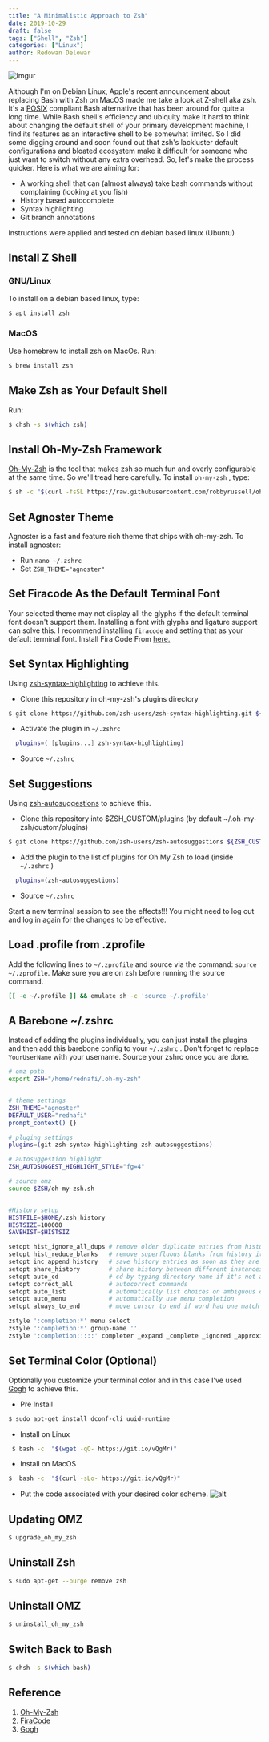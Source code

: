 ```yaml
---
title: "A Minimalistic Approach to Zsh"
date: 2019-10-29
draft: false
tags: ["Shell", "Zsh"]
categories: ["Linux"]
author: Redowan Delowar
---
```


![Imgur](https://imgur.com/OOe4F0e.png)

Although I'm on Debian Linux, Apple's recent announcement about replacing Bash with Zsh on MacOS made me take a look at Z-shell aka zsh. It's a [POSIX](https://en.wikipedia.org/wiki/POSIX) compliant Bash alternative that has been around for quite a long time. While Bash shell's efficiency and ubiquity make it hard to think about changing the default shell of your primary development machine, I find its features as an interactive shell to be somewhat limited. So I did some digging around and soon found out that zsh's lackluster default configurations and bloated ecosystem make it difficult for someone who just want to switch without any extra overhead. So, let's make the process quicker. Here is what we are aiming for:

* A working shell that can (almost always) take bash commands without complaining (looking at you fish)
* History based autocomplete
* Syntax highlighting
* Git branch annotations

Instructions were applied and tested on debian based linux (Ubuntu)

## **Install Z Shell**

### **GNU/Linux**
To install on a debian based linux, type:

``` bash
$ apt install zsh
```

### **MacOS**

Use homebrew to install zsh on MacOs. Run:

``` bash
$ brew install zsh
```

## **Make Zsh as Your Default Shell**

Run:

``` bash
$ chsh -s $(which zsh)
```

## **Install Oh-My-Zsh Framework**

[Oh-My-Zsh](https://github.com/robbyrussell/oh-my-zsh) is the tool that makes zsh so much fun and overly configurable at the same time. So we'll tread here carefully. To install `oh-my-zsh` , type:

``` bash
$ sh -c "$(curl -fsSL https://raw.githubusercontent.com/robbyrussell/oh-my-zsh/master/tools/install.sh)"
```

## **Set Agnoster Theme**

Agnoster is a fast and feature rich theme that ships with oh-my-zsh. To install agnoster:

* Run `nano ~/.zshrc`
* Set `ZSH_THEME="agnoster"`

## **Set Firacode As the Default Terminal Font**

Your selected theme may not display all the glyphs if the default terminal font doesn't support them. Installing a font with glyphs and ligature support can solve this. I recommend installing `firacode` and setting that as your default terminal font. Install Fira Code From [here.](https://github.com/tonsky/FiraCode)

## **Set Syntax Highlighting**

Using [zsh-syntax-highlighting](https://github.com/zsh-users/zsh-syntax-highlighting) to achieve this.

* Clone this repository in oh-my-zsh's plugins directory

``` bash
$ git clone https://github.com/zsh-users/zsh-syntax-highlighting.git ${ZSH_CUSTOM:-~/.oh-my-zsh/custom}/plugins/zsh-syntax-highlighting
  ```

* Activate the plugin in `~/.zshrc`

``` bash
  plugins=( [plugins...] zsh-syntax-highlighting)
  ```

* Source `~/.zshrc`

## **Set Suggestions**

Using [zsh-autosuggestions](https://github.com/zsh-users/zsh-autosuggestions) to achieve this.

* Clone this repository into $ZSH_CUSTOM/plugins (by default ~/.oh-my-zsh/custom/plugins)

``` bash
$ git clone https://github.com/zsh-users/zsh-autosuggestions ${ZSH_CUSTOM:-~/.oh-my-zsh/custom}/plugins/zsh-autosuggestions
  ```

* Add the plugin to the list of plugins for Oh My Zsh to load (inside `~/.zshrc` )

``` bash
  plugins=(zsh-autosuggestions)
  ```

* Source `~/.zshrc`

Start a new terminal session to see the effects!!! You might need to log out and log in again for the changes to be effective.

## **Load .profile from .zprofile**

Add the following lines to `~/.zprofile` and source via the command:
`source ~/.zprofile`. Make sure you are on zsh before running the source command.

``` bash
[[ -e ~/.profile ]] && emulate sh -c 'source ~/.profile'
```

## **A Barebone ~/.zshrc**

Instead of adding the plugins individually, you can just install the plugins and then add this barebone config to your `~/.zshrc` . Don't forget to replace `YourUserName` with your username. Source your zshrc once you are done.

``` bash
# omz path
export ZSH="/home/rednafi/.oh-my-zsh"


# theme settings
ZSH_THEME="agnoster"
DEFAULT_USER="rednafi"
prompt_context() {}

# pluging settings
plugins=(git zsh-syntax-highlighting zsh-autosuggestions)

# autosuggestion highlight
ZSH_AUTOSUGGEST_HIGHLIGHT_STYLE="fg=4"

# source omz
source $ZSH/oh-my-zsh.sh


#History setup
HISTFILE=$HOME/.zsh_history
HISTSIZE=100000
SAVEHIST=$HISTSIZ

setopt hist_ignore_all_dups # remove older duplicate entries from history
setopt hist_reduce_blanks   # remove superfluous blanks from history items
setopt inc_append_history   # save history entries as soon as they are entered
setopt share_history        # share history between different instances of the shell
setopt auto_cd              # cd by typing directory name if it's not a command
setopt correct_all          # autocorrect commands
setopt auto_list            # automatically list choices on ambiguous completion
setopt auto_menu            # automatically use menu completion
setopt always_to_end        # move cursor to end if word had one match

zstyle ':completion:*' menu select
zstyle ':completion:*' group-name ''                                        # group results by category
zstyle ':completion:::::' completer _expand _complete _ignored _approximate #enable approximate matches for completion


```

## **Set Terminal Color (Optional)**
Optionally you customize your terminal color and in this case I've used [Gogh](http://mayccoll.github.io/Gogh) to achieve this.

  * Pre Install
  ```bash
  $ sudo apt-get install dconf-cli uuid-runtime
  ```
  * Install on Linux
  ```bash
   $ bash -c  "$(wget -qO- https://git.io/vQgMr)"
  ```
  * Install on MacOS
  ```bash
  $  bash -c  "$(curl -sLo- https://git.io/vQgMr)"
  ```

  * Put the code associated with your desired color scheme.
  ![alt](https://raw.githubusercontent.com/Mayccoll/Gogh/master/images/demos/gogh-demo-profile.gif)


## **Updating OMZ**

``` bash
$ upgrade_oh_my_zsh
  ```

## **Uninstall Zsh**

``` bash
$ sudo apt-get --purge remove zsh
```

## **Uninstall OMZ**

``` bash
$ uninstall_oh_my_zsh
```

## **Switch Back to Bash**

``` bash
$ chsh -s $(which bash)
```

## **Reference**
1. [Oh-My-Zsh](https://ohmyz.sh/)
2. [FiraCode](https://github.com/tonsky/FiraCode)
3. [Gogh](https://github.com/Mayccoll/Gogh)
